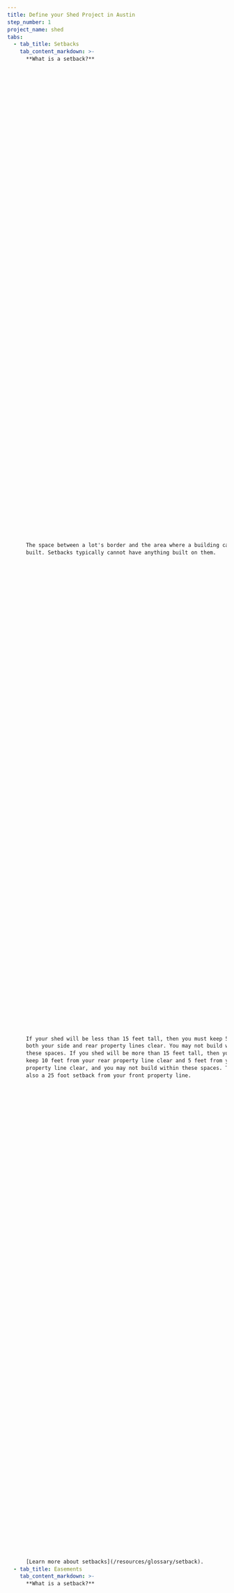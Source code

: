 ```yaml
---
title: Define your Shed Project in Austin
step_number: 1
project_name: shed
tabs:
  - tab_title: Setbacks
    tab_content_markdown: >-
      **What is a setback?**

































































      The space between a lot's border and the area where a building can be
      built. Setbacks typically cannot have anything built on them.

































































      If your shed will be less than 15 feet tall, then you must keep 5 feet from
      both your side and rear property lines clear. You may not build within
      these spaces. If you shed will be more than 15 feet tall, then you must
      keep 10 feet from your rear property line clear and 5 feet from your side
      property line clear, and you may not build within these spaces. There is
      also a 25 foot setback from your front property line.

































































      [Learn more about setbacks](/resources/glossary/setback).
  - tab_title: Easements
    tab_content_markdown: >-
      **What is a setback?**

































































      The space between a lot's border and the area where a building can be
      built. Setbacks typically cannot have anything built on them.

































































      When there is an easement on your lot and you choose to build on the
      easement, you run the risk of future fines or possible demolishment of your
      shed if the city needs to access your easement.

































































      [Learn more about easements](/resources/glossary/easements).
  - tab_title: Impervious Cover
    tab_content_markdown: >-
      **What is impervious cover?**

































































      Rooftops, driveways, parking lots, and other man-made or stone surfaces
      that keep water from being absorbed into the ground.

































































      If you do not live in a floodplain, your impervious cover cannot exceed 45%
      of your property. If you do live in a floodplain, your impervious cover
      cannot exceed 10% of your property. Impervious cover restrictions are in
      place to make sure a significant amount of water is making it back into the
      soil and to prevent flooding.

































































      [Learn more about impervious cover](/resources/glossary/impervious-cover).
---
```



Before you start building your shed or apply for a permit(s), it’s important to describe what your project is, figure out if you need any permits, and collect the information you need for your consultation and application. You can start by making sure your definition of your project is the same as the City of Austin’s definition.

---

## What is a shed?

A simple, enclosed structure no one lives in that is physically detached from your house and is used primarily for storage.

Projects that have the same requirements as a shed include: greenhouses, workshops, garages or carports, gazebos, and playhouses.

[If this doesn't sound like your project, check out the General Process page](/projects/general-process).&nbsp;

## Requirements for all sheds

Whether your project needs a permit or not, there are still zoning regulations you must follow to make sure your shed follows the City of Austin’s code. One way to make sure you will be able to easily address any future code issues is to purchase a pre-made shed that you can move if you need to.

![](/uploads/easement-setback-impervious-cover.svg)

{% include tabs.html %}

---

## Do I need a permit?

### Building permits

Your shed requires a building permit if it will:

* Be over 1 story,
* Be over 200 square feet (20 feet by 10 feet),
* Have plumbing,
* Have a Heating, Ventilation, and Air Conditioning unit (HVAC),
* Be built in a floodplain. To find out if you're in a floodplain, use your address at [austintexas.gov/floodpro](http://austintexas.gov/floodpro/). If your Flood Zone says “Flood Zone: X,” then you do not live in a floodplain.

> ###### [What is a floodplain?](/residential-toolkit/glossary/floodplain)
>
> {% include glossary-definition.html term="floodplain" %}

### Electric permits

Having electricity in your shed requires an electric permit.

* If you want to run a line of electricity to your shed for a light or outlet, you will need to get a stand-alone electric permit in person from the [Service Center](/contact/#service-center) at One Texas Center.
* Only a registered electrician can get a permit if the electricity on your shed requires making changes to the main electrical meter.
* If your shed requires a building permit, the City will automatically include it with your building permit.

### Tree permits

Measure the diameters of any trees on your property. You can calculate the diameter of a tree by taking a measurement of the trunk at 4.5 feet from the ground. Not all trees grow straight up from the ground. Some grow on a slope, others lean to one side, and some branch out near the ground. If that sounds like one of your trees, [use this diagram to measure your tree](https://www.austintexas.gov/sites/default/files/files/Planning/City_Arborist/Tree_Measurement_Diagram.pdf).

If any of your trees measure 19 inches or more in diameter, they are protected and require a [Tree Ordinance Review Application](http://www.austintexas.gov/sites/default/files/files/Planning/Applications_Forms/tree_permit.pdf) before you start construction. You will also need to pay an additional fee.

You will not be able to remove trees that are 19 inches or more in diameter and also considered heritage trees.

[Learn more about protected trees and construction requirements](/residential-toolkit/building-near-a-tree/).

---

## Getting a building permit

Getting a permit proves that changes on your property follow the City of Austin’s rules or are “up to code.” Building permits guarantee that any changes you make are safe for you, guests, and neighbors.

### How much do building permits cost?

The cost for permitting a shed starts at $584.48, if your shed will be less than 1750 square feet in size. This cost includes the plan review, the permit itself, your inspections, and additional fees.

There are additional fees if you build near a protected tree, need a trade permit, or build a shed greater than 1750 square feet.

### Do prefabricated sheds require a permit?

A prefabricated shed may still require a permit. To see if your prefabricated shed requires a permit, refer to “Do I need a permit?” You do not need a permit to build or pour a foundation (such as pier and beam or concrete slab) for a prefabricated shed that otherwise doesn’t need a building permit.

### Make sure you can get a permit

You may not be able to get a new permit right away if your property currently has an open or expired permit. You may also be unable to get a permit if you have already reached the maximum amount of impervious coverage on your property. If this happens, reconsider your shed materials or design.

---

## You may need to hire a licensed professional

Depending on the specific plans for your shed, you may need to hire a licensed professional such as an engineer, architect or surveyor to help you complete certain parts of the application.

You can find out which parts of your application may need to be prepared by a licensed professional by reading the Apply section or by asking the reviewer during a consultation.

### What if I want to hire a contractor?

Contractors are required to get permits for their work. They are responsible for getting any necessary permits as long as they have your written authorization. If you want to hire a contractor, make sure they have a license and can get the project done properly.

Check out our [tips for selecting a contractor](http://www.austintexas.gov/page/how-select-contractor).

---

## You may need a consultation to determine your shed requirements

It is possible to prepare your permit application without consulting with a reviewer. However, many residents prefer to come in for a free 20 minute consultation with a reviewer before applying for a permit. During this consultation, the reviewer will be able to:

* Give you personalized property information that will help you fill out your application. Depending on what you learn during your consultation, you may not be able to build your deck as you originally planned.
* Answer any application questions.
* Give you a list of documents you need to prepare for your application based on your specific project.
* Explain the steps you need to follow to apply for a permit.